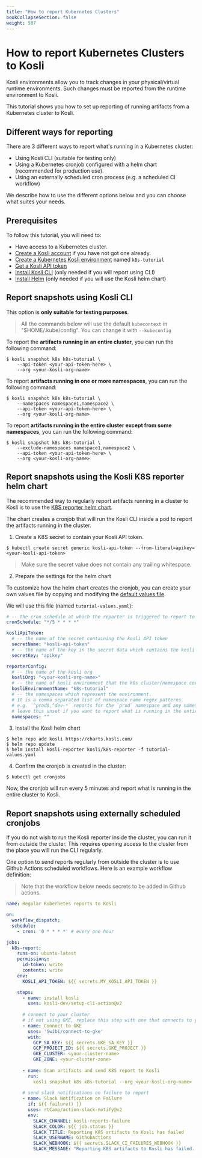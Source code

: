 ```yaml
---
title: "How to report Kubernetes Clusters"
bookCollapseSection: false
weight: 507
---
```


# How to report Kubernetes Clusters to Kosli

Kosli environments allow you to track changes in your physical/virtual runtime environments. Such changes must be reported from the runtime environment to Kosli.

This tutorial shows you how to set up reporting of running artifacts from a Kubernetes cluster to Kosli.


## Different ways for reporting

There are 3 different ways to report what's running in a Kubernetes cluster:

- Using Kosli CLI (suitable for testing only)
- Using a Kubernetes cronjob configured with a helm chart (recommended for production use).
- Using an externally scheduled cron process (e.g. a scheduled CI workflow)

We describe how to use the different options below and you can choose what suites your needs.

## Prerequisites

To follow this tutorial, you will need to:

- Have access to a Kubernetes cluster.
- [Create a Kosli account](https://app.kosli.com/sign-up) if you have not got one already.
- [Create a Kubernetes Kosli environment](/getting_started/environments/#create-an-environment) named `k8s-tutorial` 
- [Get a Kosli API token](/getting_started/service-accounts/)
- [Install Kosli CLI](/getting_started/install/) (only needed if you will report using CLI)
- [Install Helm](https://helm.sh/docs/intro/install/) (only needed if you will use the Kosli helm chart)

## Report snapshots using Kosli CLI

This option is **only suitable for testing purposes**. 

> All the commands below will use the default `kubecontext` in "$HOME/.kube/config". You can change it with `--kubeconfig` 

To report the **artifacts running in an entire cluster**, you can run the following command:

```shell {.command}
$ kosli snapshot k8s k8s-tutorial \
    --api-token <your-api-token-here> \
    --org <your-kosli-org-name>
```

To report **artifacts running in one or more namespaces**, you can run the following command:

```shell {.command}
$ kosli snapshot k8s k8s-tutorial \
    --namespaces namespace1,namespace2 \
    --api-token <your-api-token-here> \
    --org <your-kosli-org-name>
```

To report **artifacts running in the entire cluster except from some namespaces**, you can run the following command:

```shell {.command}
$ kosli snapshot k8s k8s-tutorial \
    --exclude-namespaces namespace1,namespace2 \
    --api-token <your-api-token-here> \
    --org <your-kosli-org-name>
```

## Report snapshots using the Kosli K8S reporter helm chart

The recommended way to regularly report artifacts running in a cluster to Kosli is to use the [K8S reporter helm chart](/helm).

The chart creates a cronjob that will run the Kosli CLI inside a pod to report the artifacts running in the cluster.

1. Create a K8S secret to contain your Kosli API token.

```shell {.command}
$ kubectl create secret generic kosli-api-token --from-literal=apikey=<your-kosli-api-token>
```

> Make sure the secret value does not contain any trailing whitespace.

2. Prepare the settings for the helm chart

To customize how the helm chart creates the cronjob, you can create your own values file by copying and modifying the [default values file](https://github.com/kosli-dev/cli/blob/main/charts/k8s-reporter/values.yaml).

We will use this file (named `tutorial-values.yaml`):

```yaml {.command}
# -- the cron schedule at which the reporter is triggered to report to kosli  
cronSchedule: "*/5 * * * *"

kosliApiToken:
  # -- the name of the secret containing the kosli API token
  secretName: "kosli-api-token"
  # -- the name of the key in the secret data which contains the kosli API token
  secretKey: "apikey"

reporterConfig:
  # -- the name of the kosli org
  kosliOrg: "<your-kosli-org-name>"
  # -- the name of kosli environment that the k8s cluster/namespace correlates to
  kosliEnvironmentName: "k8s-tutorial"
  # -- the namespaces which represent the environment.
  # It is a comma separated list of namespace name regex patterns.
  # e.g. `^prod$,^dev-*` reports for the `prod` namespace and any namespace that starts with `dev-`
  # leave this unset if you want to report what is running in the entire cluster
  namespaces: ""
```

3. Install the Kosli helm chart

```shell {.command}
$ helm repo add kosli https://charts.kosli.com/
$ helm repo update
$ helm install kosli-reporter kosli/k8s-reporter -f tutorial-values.yaml
```

4. Confirm the cronjob is created in the cluster:

```shell {.command}
$ kubectl get cronjobs
```

Now, the cronjob will run every 5 minutes and report what is running in the entire cluster to Kosli.


## Report snapshots using externally scheduled cronjobs

If you do not wish to run the Kosli reporter inside the cluster, you can run it from outside the cluster. This requires opening access to the cluster from the place you will run the CLI regularly. 

One option to send reports regularly from outside the cluster is to use Github Actions scheduled workflows. Here is an example workflow definition:

> Note that the workflow below needs secrets to be added in Github actions.

```yaml {.command}
name: Regular Kubernetes reports to Kosli

on:
  workflow_dispatch: 
  schedule: 
    - cron: '0 * * * *' # every one hour

jobs:
  k8s-report:
    runs-on: ubuntu-latest
    permissions:
      id-token: write
      contents: write
    env:
      KOSLI_API_TOKEN: ${{ secrets.MY_KOSLI_API_TOKEN }}

    steps:
      - name: install kosli
        uses: kosli-dev/setup-cli-action@v2
      
      # connect to your cluster
      # if not using GKE, replace this step with one that connects to your cluster
      - name: Connect to GKE
        uses: 'Swibi/connect-to-gke'
        with:
          GCP_SA_KEY: ${{ secrets.GKE_SA_KEY }}
          GCP_PROJECT_ID: ${{ secrets.GKE_PROJECT }}
          GKE_CLUSTER: <your-cluster-name>
          GKE_ZONE: <your-cluster-zone>
      
      - name: Scan artifacts and send K8S report to Kosli
        run: 
          kosli snapshot k8s k8s-tutorial --org <your-kosli-org-name>
          
      # send slack notifications on failure to report
      - name: Slack Notification on Failure
        if: ${{ failure() }}
        uses: rtCamp/action-slack-notify@v2
        env:
          SLACK_CHANNEL: kosli-reports-failure
          SLACK_COLOR: ${{ job.status }}
          SLACK_TITLE: Reporting K8S artifacts to Kosli has failed
          SLACK_USERNAME: GithubActions
          SLACK_WEBHOOK: ${{ secrets.SLACK_CI_FAILURES_WEBHOOK }}
          SLACK_MESSAGE: "Reporting K8S artifacts to Kosli has failed. Please check the logs for more details."
```

